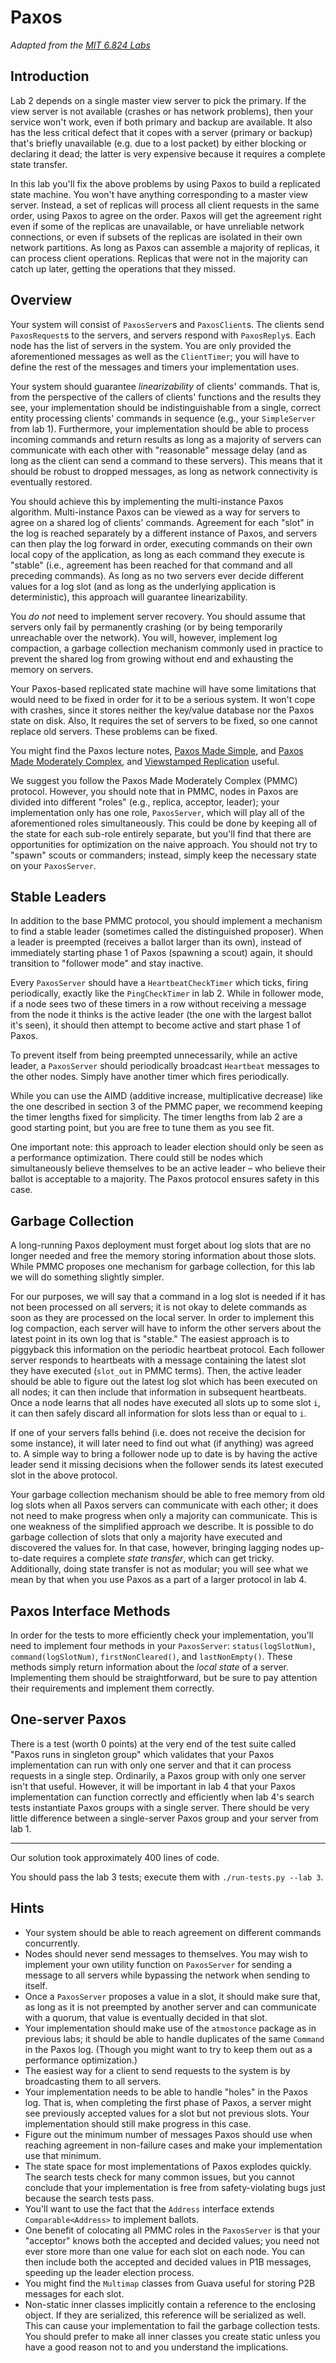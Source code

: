 # Paxos
*Adapted from the [MIT 6.824
Labs](http://nil.csail.mit.edu/6.824/2015/labs/lab-3.html)*


## Introduction
Lab 2 depends on a single master view server to pick the primary. If the view
server is not available (crashes or has network problems), then your service
won't work, even if both primary and backup are available. It also has the less
critical defect that it copes with a server (primary or backup) that's briefly
unavailable (e.g. due to a lost packet) by either blocking or declaring it dead;
the latter is very expensive because it requires a complete state transfer.

In this lab you'll fix the above problems by using Paxos to build a replicated
state machine. You won't have anything corresponding to a master view server.
Instead, a set of replicas will process all client requests in the same order,
using Paxos to agree on the order. Paxos will get the agreement right even if
some of the replicas are unavailable, or have unreliable network connections, or
even if subsets of the replicas are isolated in their own network partitions. As
long as Paxos can assemble a majority of replicas, it can process client
operations. Replicas that were not in the majority can catch up later, getting
the operations that they missed.


## Overview
Your system will consist of `PaxosServer`s and `PaxosClient`s. The clients send
`PaxosRequest`s to the servers, and servers respond with `PaxosReply`s. Each
node has the list of servers in the system. You are only provided the
aforementioned messages as well as the `ClientTimer`; you will have to define
the rest of the messages and timers your implementation uses.

Your system should guarantee *linearizability* of clients' commands. That is,
from the perspective of the callers of clients' functions and the results they
see, your implementation should be indistinguishable from a single, correct
entity processing clients' commands in sequence (e.g., your `SimpleServer` from
lab 1). Furthermore, your implementation should be able to process incoming
commands and return results as long as a majority of servers can communicate
with each other with "reasonable" message delay (and as long as the client can
send a command to these servers). This means that it should be robust to dropped
messages, as long as network connectivity is eventually restored.

You should achieve this by implementing the multi-instance Paxos algorithm.
Multi-instance Paxos can be viewed as a way for servers to agree on a shared log
of clients' commands. Agreement for each "slot" in the log is reached separately
by a different instance of Paxos, and servers can then play the log forward in
order, executing commands on their own local copy of the application, as long as
each command they execute is "stable" (i.e., agreement has been reached for that
command and all preceding commands). As long as no two servers ever decide
different values for a log slot (and as long as the underlying application is
deterministic), this approach will guarantee linearizability.

You *do not* need to implement server recovery. You should assume that servers
only fail by permanently crashing (or by being temporarily unreachable over the
network). You will, however, implement log compaction, a garbage collection
mechanism commonly used in practice to prevent the shared log from growing
without end and exhausting the memory on servers.

Your Paxos-based replicated state machine will have some limitations that would
need to be fixed in order for it to be a serious system. It won't cope with
crashes, since it stores neither the key/value database nor the Paxos state on
disk. Also, It requires the set of servers to be fixed, so one cannot replace
old servers. These problems can be fixed.

You might find the Paxos lecture notes, [Paxos Made
Simple](https://lamport.azurewebsites.net/pubs/paxos-simple.pdf), and [Paxos
Made Moderately
Complex](http://www.cs.cornell.edu/courses/cs7412/2011sp/paxos.pdf), and
[Viewstamped Replication](https://dl.acm.org/citation.cfm?id=62549) useful.

We suggest you follow the Paxos Made Moderately Complex (PMMC) protocol.
However, you should note that in PMMC, nodes in Paxos are divided into different
"roles" (e.g., replica, acceptor, leader); your implementation only has one
role, `PaxosServer`, which will play all of the aforementioned roles
simultaneously. This could be done by keeping all of the state for each sub-role
entirely separate, but you'll find that there are opportunities for optimization
on the naive approach. You should not try to "spawn" scouts or commanders;
instead, simply keep the necessary state on your `PaxosServer`.


## Stable Leaders
In addition to the base PMMC protocol, you should implement a mechanism to find
a stable leader (sometimes called the distinguished proposer). When a leader is
preempted (receives a ballot larger than its own), instead of immediately
starting phase 1 of Paxos (spawning a scout) again, it should transition to
"follower mode" and stay inactive.

Every `PaxosServer` should have a `HeartbeatCheckTimer` which ticks, firing
periodically, exactly like the `PingCheckTimer` in lab 2. While in follower
mode, if a node sees two of these timers in a row without receiving a message
from the node it thinks is the active leader (the one with the largest ballot
it's seen), it should then attempt to become active and start phase 1 of Paxos.

To prevent itself from being preempted unnecessarily, while an active leader, a
`PaxosServer` should periodically broadcast `Heartbeat` messages to the other
nodes. Simply have another timer which fires periodically.

While you can use the AIMD (additive increase, multiplicative decrease) like the
one described in section 3 of the PMMC paper, we recommend keeping the timer
lengths fixed for simplicity. The timer lengths from lab 2 are a good starting
point, but you are free to tune them as you see fit.

One important note: this approach to leader election should only be seen as a
performance optimization. There could still be nodes which simultaneously
believe themselves to be an active leader – who believe their ballot is
acceptable to a majority. The Paxos protocol ensures safety in this case.


## Garbage Collection
A long-running Paxos deployment must forget about log slots that are no longer
needed and free the memory storing information about those slots. While PMMC
proposes one mechanism for garbage collection, for this lab we will do something
slightly simpler.

For our purposes, we will say that a command in a log slot is needed if it has
not been processed on all servers; it is not okay to delete commands as soon as
they are processed on the local server. In order to implement this log
compaction, each server will have to inform the other servers about the latest
point in its own log that is "stable." The easiest approach is to piggyback this
information on the periodic heartbeat protocol. Each follower server responds to
heartbeats with a message containing the latest slot they have executed
(`slot_out` in PMMC terms). Then, the active leader should be able to figure out
the latest log slot which has been executed on all nodes; it can then include
that information in subsequent heartbeats. Once a node learns that all nodes
have executed all slots up to some slot `i`, it can then safely discard all
information for slots less than or equal to `i`.

If one of your servers falls behind (i.e. does not receive the decision for some
instance), it will later need to find out what (if anything) was agreed to. A
simple way to bring a follower node up to date is by having the active leader
send it missing decisions when the follower sends its latest executed slot in
the above protocol.

Your garbage collection mechanism should be able to free memory from old log
slots when all Paxos servers can communicate with each other; it does not need
to make progress when only a majority can communicate. This is one weakness of
the simplified approach we describe. It is possible to do garbage collection of
slots that only a majority have executed and discovered the values for. In that
case, however, bringing lagging nodes up-to-date requires a complete *state
transfer*, which can get tricky. Additionally, doing state transfer is not as
modular; you will see what we mean by that when you use Paxos as a part of a
larger protocol in lab 4.


## Paxos Interface Methods
In order for the tests to more efficiently check your implementation, you'll
need to implement four methods in your `PaxosServer`: `status(logSlotNum)`,
`command(logSlotNum)`, `firstNonCleared()`, and `lastNonEmpty()`. These methods
simply return information about the *local state* of a server. Implementing
them should be straightforward, but be sure to pay attention their requirements
and implement them correctly.


## One-server Paxos
There is a test (worth 0 points) at the very end of the test suite called "Paxos
runs in singleton group" which validates that your Paxos implementation can run
with only one server and that it can process requests in a single step.
Ordinarily, a Paxos group with only one server isn't that useful. However, it
will be important in lab 4 that your Paxos implementation can function correctly
and efficiently when lab 4's search tests instantiate Paxos groups with a single
server. There should be very little difference between a single-server Paxos
group and your server from lab 1.


---


Our solution took approximately 400 lines of code.

You should pass the lab 3 tests; execute them with `./run-tests.py --lab 3`.


## Hints
* Your system should be able to reach agreement on different commands
  concurrently.
* Nodes should never send messages to themselves. You may wish to implement your
  own utility function on `PaxosServer` for sending a message to all servers
  while bypassing the network when sending to itself.
* Once a `PaxosServer` proposes a value in a slot, it should make sure that, as
  long as it is not preempted by another server and can communicate with a
  quorum, that value is eventually decided in that slot.
* Your implementation should make use of the `atmostonce` package as in previous
  labs; it should be able to handle duplicates of the same `Command` in the
  Paxos log. (Though you might want to try to keep them out as a performance
  optimization.)
* The easiest way for a client to send requests to the system is by broadcasting
  them to all servers.
* Your implementation needs to be able to handle "holes" in the Paxos log. That
  is, when completing the first phase of Paxos, a server might see previously
  accepted values for a slot but not previous slots. Your implementation should
  still make progress in this case.
* Figure out the minimum number of messages Paxos should use when reaching
  agreement in non-failure cases and make your implementation use that minimum.
* The state space for most implementations of Paxos explodes quickly. The search
  tests check for many common issues, but you cannot conclude that your
  implementation is free from safety-violating bugs just because the search
  tests pass.
* You'll want to use the fact that the `Address` interface extends
  `Comparable<Address>` to implement ballots.
* One benefit of colocating all PMMC roles in the `PaxosServer` is that your
  "acceptor" knows both the accepted and decided values; you need not ever store
  more than one value for each slot on each node. You can then include both the
  accepted and decided values in P1B messages, speeding up the leader election
  process.
* You might find the `Multimap` classes from Guava useful for storing P2B
  messages for each slot.
* Non-static inner classes implicitly contain a reference to the enclosing
  object. If they are serialized, this reference will be serialized as well.
  This can cause your implementation to fail the garbage collection tests. You
  should prefer to make all inner classes you create static unless you have a
  good reason not to and you understand the implications.
